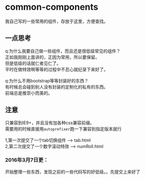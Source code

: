 # common-components
我自己写的一些常用的组件，存放于这里，方便查找。

## 一点思考
q:为什么我要自己做一些组件，而且还是很低级常见的组件？<br>
正如我刚刚上面讲的，正因为常用，所以要保留。<br>
但是低级的话就仁者见仁了。<br>
平时在做特效啊等等的过程中不忍心就纪录下来好了。<br>
<br>
q:为什么不用bootstrap等等封装好的东西？<br>
有时候总会碰到别人没有封装的定制化的私有的东西。<br>
前端总是推崇小而美的。<br>

## 注意
只兼容到IE9+，并且没有加各种css兼容前缀。<br>
需要用的时候直接用`autoprefixer`跑一下兼容到指定版本就行<br>
<br>
1,第一次提交了一个tab切换组件  -->  tab.html <br>
2,第二次提交了一个数字滚动特效  -->  numRoll.html <br>

### 2016年3月7日更：
开始整理一些东西，发现之前的一些代码写的好低级。。先提交上来好了